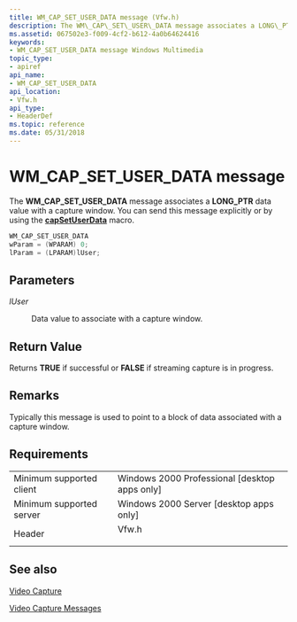 ```yaml
---
title: WM_CAP_SET_USER_DATA message (Vfw.h)
description: The WM\_CAP\_SET\_USER\_DATA message associates a LONG\_PTR data value with a capture window. You can send this message explicitly or by using the capSetUserData macro.
ms.assetid: 067502e3-f009-4cf2-b612-4a0b64624416
keywords:
- WM_CAP_SET_USER_DATA message Windows Multimedia
topic_type:
- apiref
api_name:
- WM_CAP_SET_USER_DATA
api_location:
- Vfw.h
api_type:
- HeaderDef
ms.topic: reference
ms.date: 05/31/2018
---
```


# WM\_CAP\_SET\_USER\_DATA message

The **WM\_CAP\_SET\_USER\_DATA** message associates a **LONG\_PTR** data value with a capture window. You can send this message explicitly or by using the [**capSetUserData**](/windows/desktop/api/Vfw/nf-vfw-capsetuserdata) macro.


```C++
WM_CAP_SET_USER_DATA 
wParam = (WPARAM) 0; 
lParam = (LPARAM)lUser; 
```



## Parameters

<dl> <dt>

<span id="lUser"></span><span id="luser"></span><span id="LUSER"></span>*lUser*
</dt> <dd>

Data value to associate with a capture window.

</dd> </dl>

## Return Value

Returns **TRUE** if successful or **FALSE** if streaming capture is in progress.

## Remarks

Typically this message is used to point to a block of data associated with a capture window.

## Requirements



|                                     |                                                                                  |
|-------------------------------------|----------------------------------------------------------------------------------|
| Minimum supported client<br/> | Windows 2000 Professional \[desktop apps only\]<br/>                       |
| Minimum supported server<br/> | Windows 2000 Server \[desktop apps only\]<br/>                             |
| Header<br/>                   | <dl> <dt>Vfw.h</dt> </dl> |



## See also

<dl> <dt>

[Video Capture](video-capture.md)
</dt> <dt>

[Video Capture Messages](video-capture-messages.md)
</dt> </dl>

 

 





